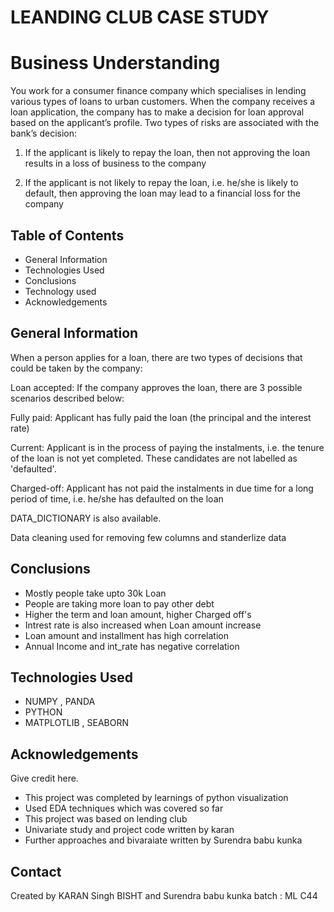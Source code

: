 # LEANDING CLUB CASE STUDY 

# Business Understanding
You work for a consumer finance company which specialises in lending various types of loans to urban customers. When the company receives a loan application, the company has to make a decision for loan approval based on the applicant’s profile. Two types of risks are associated with the bank’s decision:

1. If the applicant is likely to repay the loan, then not approving the loan results in a loss of business to the company

2. If the applicant is not likely to repay the loan, i.e. he/she is likely to default, then approving the loan may lead to a financial loss for the company


## Table of Contents
* General Information
* Technologies Used
* Conclusions
* Technology used
* Acknowledgements


## General Information
When a person applies for a loan, there are two types of decisions that could be taken by the company:

Loan accepted: If the company approves the loan, there are 3 possible scenarios described below:

Fully paid: Applicant has fully paid the loan (the principal and the interest rate)

Current: Applicant is in the process of paying the instalments, i.e. the tenure of the loan is not yet completed. These candidates are not labelled as 'defaulted'.

Charged-off: Applicant has not paid the instalments in due time for a long period of time, i.e. he/she has defaulted on the loan 


DATA_DICTIONARY is also available.

Data cleaning used for removing few columns and standerlize data 



## Conclusions
- Mostly people take upto 30k Loan
- People are taking more loan to pay other debt
- Higher the term and loan amount, higher Charged off's
- Intrest rate is also increased when Loan amount increase
- Loan amount and installment has high correlation
- Annual Income and int_rate has negative correlation



## Technologies Used
-  NUMPY , PANDA
-  PYTHON
-  MATPLOTLIB , SEABORN


## Acknowledgements
Give credit here.
- This project was completed by learnings of python visualization
- Used EDA techniques which was covered so far
- This project was based on lending club
- Univariate study and project code written by karan
- Further approaches and bivaraiate written by Surendra babu kunka


## Contact
Created by KARAN Singh BISHT and Surendra babu kunka
batch : ML C44